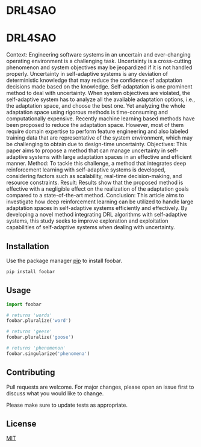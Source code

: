 # DRL4SAO

# DRL4SAO

Context: Engineering software systems in an uncertain and ever-changing operating environment is a challenging task. Uncertainty is a cross-cutting phenomenon and system objectives may be jeopardized if it is not handled properly. Uncertainty in self-adaptive systems is any deviation of deterministic knowledge that may reduce the confidence of adaptation decisions made based on the knowledge. Self-adaptation is one prominent method to deal with uncertainty. When system objectives are violated, the self-adaptive system has to analyze all the available adaptation options, i.e., the adaptation space, and choose the best one. Yet analyzing the whole adaptation space using rigorous methods is time-consuming and computationally expensive. Recently machine learning based methods have been proposed to reduce the adaptation space. However, most of them require domain expertise to perform feature engineering and also labeled training data that are representative of the system environment, which may be challenging to obtain due to design-time uncertainty.
Objectives: This paper aims to propose a method that can manage uncertainty in self-adaptive systems with large adaptation spaces in an effective and efficient manner.
Method: To tackle this challenge, a method that integrates deep reinforcement learning with self-adaptive systems is developed, considering factors such as scalability, real-time decision-making, and resource constraints.
Result: Results show that the proposed method is effective with a negligible effect on the realization of the adaptation goals compared to a state-of-the-art method.
Conclusion: This article aims to investigate how deep reinforcement learning can be utilized to handle large adaptation spaces in self-adaptive systems efficiently and effectively. By developing a novel method integrating DRL algorithms with self-adaptive systems, this study seeks to improve exploration and exploitation capabilities of self-adaptive systems when dealing with uncertainty.

## Installation

Use the package manager [pip](https://pip.pypa.io/en/stable/) to install foobar.

```bash
pip install foobar
```

## Usage

```python
import foobar

# returns 'words'
foobar.pluralize('word')

# returns 'geese'
foobar.pluralize('goose')

# returns 'phenomenon'
foobar.singularize('phenomena')
```

## Contributing

Pull requests are welcome. For major changes, please open an issue first
to discuss what you would like to change.

Please make sure to update tests as appropriate.

## License

[MIT](https://choosealicense.com/licenses/mit/)
